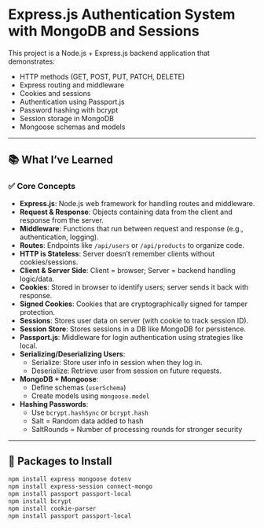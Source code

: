 # Express.js Authentication System with MongoDB and Sessions

This project is a Node.js + Express.js backend application that demonstrates:
- HTTP methods (GET, POST, PUT, PATCH, DELETE)
- Express routing and middleware
- Cookies and sessions
- Authentication using Passport.js
- Password hashing with bcrypt
- Session storage in MongoDB
- Mongoose schemas and models

---

## 📚 What I’ve Learned

### ✅ Core Concepts

- **Express.js**: Node.js web framework for handling routes and middleware.
- **Request & Response**: Objects containing data from the client and response from the server.
- **Middleware**: Functions that run between request and response (e.g., authentication, logging).
- **Routes**: Endpoints like `/api/users` or `/api/products` to organize code.
- **HTTP is Stateless**: Server doesn’t remember clients without cookies/sessions.
- **Client & Server Side**: Client = browser; Server = backend handling logic/data.
- **Cookies**: Stored in browser to identify users; server sends it back with response.
- **Signed Cookies**: Cookies that are cryptographically signed for tamper protection.
- **Sessions**: Stores user data on server (with cookie to track session ID).
- **Session Store**: Stores sessions in a DB like MongoDB for persistence.
- **Passport.js**: Middleware for login authentication using strategies like local.
- **Serializing/Deserializing Users**:
  - Serialize: Store user info in session when they log in.
  - Deserialize: Retrieve user from session on future requests.
- **MongoDB + Mongoose**:
  - Define schemas (`userSchema`)
  - Create models using `mongoose.model`
- **Hashing Passwords**:
  - Use `bcrypt.hashSync` or `bcrypt.hash`
  - Salt = Random data added to hash
  - SaltRounds = Number of processing rounds for stronger security

---

## 🔧 Packages to Install

```bash
npm install express mongoose dotenv
npm install express-session connect-mongo
npm install passport passport-local
npm install bcrypt
npm install cookie-parser
npm install passport passport-local
